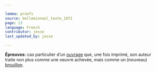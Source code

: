 ```yaml
---

lemma: proofs
source: belleminnoel_texte_1972
page: 13
language: French
contributor: jesse
last_updated_by: jesse

---
```

**Épreuves:** cas particulier d’un [ouvrage](work.html) que, une fois imprimé, son auteur traite non plus comme une oeuvre achevée, mais comme un (nouveau) [brouillon](draft.html).
